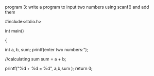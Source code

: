program 3: write a program to input two numbers using scanf() and add them 

#include<stdio.h>

int main()

{

int a, b, sum;
printf(enter two numbers:");

//calculating sum
sum = a + b;

printf("%d + %d = %d", a,b,sum );
return 0;
